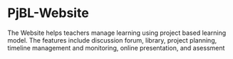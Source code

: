 # PjBL-Website
The Website helps teachers manage learning using project based learning model. The features include discussion forum, library, project planning, timeline management and monitoring, online presentation, and asessment
